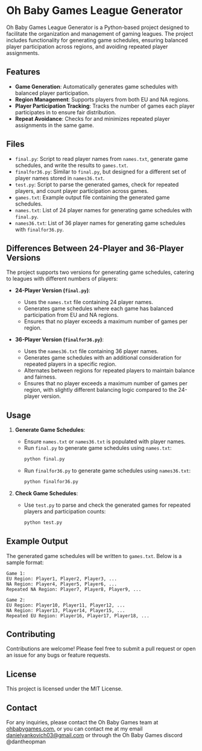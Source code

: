 # Oh Baby Games League Generator

Oh Baby Games League Generator is a Python-based project designed to facilitate the organization and management of gaming leagues. The project includes functionality for generating game schedules, ensuring balanced player participation across regions, and avoiding repeated player assignments.

## Features

- **Game Generation**: Automatically generates game schedules with balanced player participation.
- **Region Management**: Supports players from both EU and NA regions.
- **Player Participation Tracking**: Tracks the number of games each player participates in to ensure fair distribution.
- **Repeat Avoidance**: Checks for and minimizes repeated player assignments in the same game.

## Files

- `final.py`: Script to read player names from `names.txt`, generate game schedules, and write the results to `games.txt`.
- `finalfor36.py`: Similar to `final.py`, but designed for a different set of player names stored in `names36.txt`.
- `test.py`: Script to parse the generated games, check for repeated players, and count player participation across games.
- `games.txt`: Example output file containing the generated game schedules.
- `names.txt`: List of 24 player names for generating game schedules with `final.py`.
- `names36.txt`: List of 36 player names for generating game schedules with `finalfor36.py`.

## Differences Between 24-Player and 36-Player Versions

The project supports two versions for generating game schedules, catering to leagues with different numbers of players:

- **24-Player Version (`final.py`)**:
  - Uses the `names.txt` file containing 24 player names.
  - Generates game schedules where each game has balanced participation from EU and NA regions.
  - Ensures that no player exceeds a maximum number of games per region.

- **36-Player Version (`finalfor36.py`)**:
  - Uses the `names36.txt` file containing 36 player names.
  - Generates game schedules with an additional consideration for repeated players in a specific region.
  - Alternates between regions for repeated players to maintain balance and fairness.
  - Ensures that no player exceeds a maximum number of games per region, with slightly different balancing logic compared to the 24-player version.

## Usage

1. **Generate Game Schedules**:
    - Ensure `names.txt` or `names36.txt` is populated with player names.
    - Run `final.py` to generate game schedules using `names.txt`:
      ```sh
      python final.py
      ```
    - Run `finalfor36.py` to generate game schedules using `names36.txt`:
      ```sh
      python finalfor36.py
      ```

2. **Check Game Schedules**:
    - Use `test.py` to parse and check the generated games for repeated players and participation counts:
      ```sh
      python test.py
      ```

## Example Output

The generated game schedules will be written to `games.txt`. Below is a sample format:

```
Game 1:
EU Region: Player1, Player2, Player3, ...
NA Region: Player4, Player5, Player6, ...
Repeated NA Region: Player7, Player8, Player9, ...

Game 2:
EU Region: Player10, Player11, Player12, ...
NA Region: Player13, Player14, Player15, ...
Repeated EU Region: Player16, Player17, Player18, ...
```

## Contributing

Contributions are welcome! Please feel free to submit a pull request or open an issue for any bugs or feature requests.

## License

This project is licensed under the MIT License.

## Contact

For any inquiries, please contact the Oh Baby Games team at [ohbabygames.com.](https://ohbabygames.com/support) or you can contact me at my email danielyankovich03@gmail.com or through the Oh Baby Games discord @dantheopman
